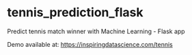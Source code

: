 # tennis_prediction_flask
Predict tennis match winner with Machine Learning - Flask app

Demo available at: https://inspiringdatascience.com/tennis
